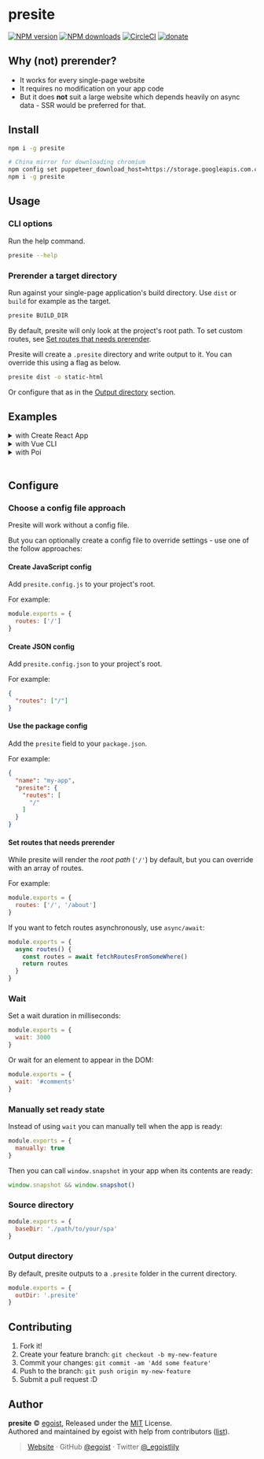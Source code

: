 # presite

[![NPM version](https://img.shields.io/npm/v/presite.svg?style=flat)](https://npmjs.com/package/presite) [![NPM downloads](https://img.shields.io/npm/dm/presite.svg?style=flat)](https://npmjs.com/package/presite) [![CircleCI](https://circleci.com/gh/egoist/presite/tree/master.svg?style=shield)](https://circleci.com/gh/egoist/presite/tree/master) [![donate](https://img.shields.io/badge/$-donate-ff69b4.svg?maxAge=2592000&style=flat)](https://github.com/egoist/donate)

## Why (not) prerender?

- It works for every single-page website
- It requires no modification on your app code
- But it does **not** suit a large website which depends heavily on async data - SSR would be preferred for that.

## Install

```bash
npm i -g presite

# China mirror for downloading chromium
npm config set puppeteer_download_host=https://storage.googleapis.com.cnpmjs.org
npm i -g presite
```

## Usage

### CLI options

Run the help command.

```bash
presite --help
```

### Prerender a target directory

Run against your single-page application's build directory. Use `dist` or `build` for example as the target.

```bash
presite BUILD_DIR
```

By default, presite will only look at the project's root path. To set custom routes, see [Set routes that needs prerender](#set-routes-that-needs-prerender).

Presite will create a `.presite` directory and write output to it. You can override this using a flag as below.

```bash
presite dist -o static-html
```

Or configure that as in the [Output directory](#output-directory) section.

## Examples

<details><summary>with Create React App</summary>

```diff
{
  "scripts": {
-    "build": "react-scripts build"
+    "build": "react-scripts build && presite ./build"
  }
}
```

</details>

<details><summary>with Vue CLI</summary>

```diff
{
  "scripts": {
-    "build": "vue-cli-service build"
+    "build": "vue-cli-service build && presite ./dist"
  }
}
```

</details>

<details><summary>with Poi</summary>

```diff
{
  "scripts": {
-    "build": "poi build"
+    "build": "poi build && presite ./dist"
  }
}
```

</details>
<br>

## Configure

### Choose a config file approach

Presite will work without a config file.

But you can optionally create a config file to override settings - use one of the follow approaches:

#### Create JavaScript config

Add `presite.config.js` to your project's root.

For example:

```javascript
module.exports = {
  routes: ['/']
}
```

#### Create JSON config

Add `presite.config.json` to your project's root.

For example:

```json
{
  "routes": ["/"]
}
```

#### Use the package config

Add the `presite` field to your `package.json`.

For example:

```json
{
  "name": "my-app",
  "presite": {
    "routes": [
      "/"
    ]
  }
}
```

#### Set routes that needs prerender

While presite will render the _root path_ (`'/'`) by default, but you can override with an array of routes.

For example:

```js
module.exports = {
  routes: ['/', '/about']
}
```

If you want to fetch routes asynchronously, use `async/await`:

```js
module.exports = {
  async routes() {
    const routes = await fetchRoutesFromSomeWhere()
    return routes
  }
}
```

### Wait

Set a wait duration in milliseconds:

```js
module.exports = {
  wait: 3000
}
```

Or wait for an element to appear in the DOM:

```js
module.exports = {
  wait: '#comments'
}
```

### Manually set ready state

Instead of using `wait` you can manually tell when the app is ready:

```js
module.exports = {
  manually: true
}
```

Then you can call `window.snapshot` in your app when its contents are ready:

```js
window.snapshot && window.snapshot()
```

### Source directory

```js
module.exports = {
  baseDir: './path/to/your/spa'
}
```

### Output directory

By default, presite outputs to a `.presite` folder in the current directory.

```js
module.exports = {
  outDir: '.presite'
}
```

## Contributing

1. Fork it!
2. Create your feature branch: `git checkout -b my-new-feature`
3. Commit your changes: `git commit -am 'Add some feature'`
4. Push to the branch: `git push origin my-new-feature`
5. Submit a pull request :D

## Author

**presite** © [egoist](https://github.com/egoist), Released under the [MIT](./LICENSE) License.<br>
Authored and maintained by egoist with help from contributors ([list](https://github.com/egoist/presite/contributors)).

> [Website](https://egoist.sh) · GitHub [@egoist](https://github.com/egoist) · Twitter [@\_egoistlily](https://twitter.com/_egoistlily)
